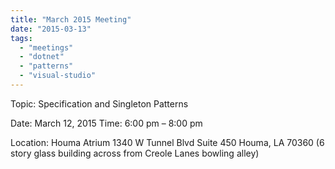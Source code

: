 ```yaml
---
title: "March 2015 Meeting"
date: "2015-03-13"
tags: 
  - "meetings"
  - "dotnet"
  - "patterns"
  - "visual-studio"
---
```


Topic: Specification and Singleton Patterns

Date: March 12, 2015 Time: 6:00 pm – 8:00 pm

Location: Houma Atrium 1340 W Tunnel Blvd Suite 450 Houma, LA 70360 (6 story glass building across from Creole Lanes bowling alley)
